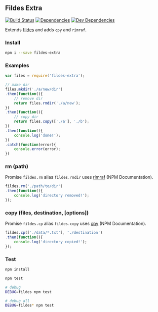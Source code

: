 Fildes Extra
------------


[![Build Status](https://img.shields.io/travis/thisconnect/fildes-extra/master.svg?style=flat-square)](https://travis-ci.org/thisconnect/fildes)
[![Dependencies](https://img.shields.io/david/thisconnect/fildes-extra.svg?style=flat-square)](https://david-dm.org/thisconnect/fildes)
[![Dev Dependencies](https://img.shields.io/david/dev/thisconnect/fildes-extra.svg?style=flat-square)](https://david-dm.org/thisconnect/fildes#info=devDependencies)

Extends [fildes](https://github.com/thisconnect/fildes) and adds `cpy` and `rimraf`.


### Install

```bash
npm i --save fildes-extra
```


### Examples

```javascript
var files = require('fildes-extra');

// make dir
files.mkdir('./a/new/dir')
.then(function(){
    // remove dir
    return files.rmdir('./a/new');
})
.then(function(){
    // copy dir
    return files.copy(['./a'], './b');
})
.then(function(){
    console.log('done!');
})
.catch(function(error){
    console.error(error);
})

```


### rm (path)

Promise `fildes.rm` alias `fildes.rmdir`
uses [rimraf](https://www.npmjs.com/package/rimraf) (NPM Documentation).

```javascript
fildes.rm('./path/to/dir')
.then(function(){
    console.log('directory removed!');
});
```


### copy (files, destination, [options])

Promise `fildes.cp` alias `fildes.copy` uses [cpy](https://www.npmjs.com/package/cpy) (NPM Documentation).

```javascript
fildes.cp(['./data/*.txt'], './destination')
.then(function(){
    console.log('directory copied!');
});
```


### Test

```bash
npm install

npm test

# debug
DEBUG=fildes npm test

# debug all
DEBUG=fildes* npm test
```
